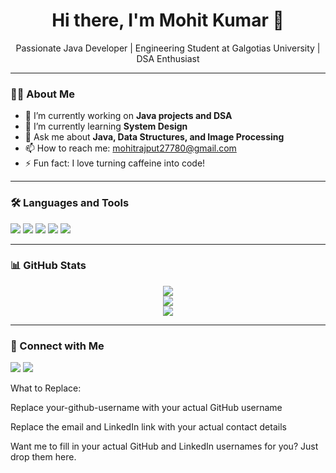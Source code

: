 <h1 align="center">Hi there, I'm Mohit Kumar 👋</h1>

<p align="center">
  Passionate Java Developer | Engineering Student at Galgotias University | DSA Enthusiast
</p>

---

### 🧑‍💻 About Me

- 🔭 I’m currently working on **Java projects and DSA**
- 🌱 I’m currently learning **System Design**
- 💬 Ask me about **Java, Data Structures, and Image Processing**
- 📫 How to reach me: [mohitrajput27780@gmail.com](mailto:mohitrajput27780@gmail.com)
- ⚡ Fun fact: I love turning caffeine into code!

---

### 🛠️ Languages and Tools

<p>
  <img src="https://img.shields.io/badge/Java-%23ED8B00.svg?style=for-the-badge&logo=java&logoColor=white"/>
  <img src="https://img.shields.io/badge/Python-3670A0?style=for-the-badge&logo=python&logoColor=white"/>
  <img src="https://img.shields.io/badge/OpenCV-5C3EE8?style=for-the-badge&logo=opencv&logoColor=white"/>
  <img src="https://img.shields.io/badge/Git-F05032?style=for-the-badge&logo=git&logoColor=white"/>
  <img src="https://img.shields.io/badge/GitHub-100000?style=for-the-badge&logo=github&logoColor=white"/>
</p>

---

### 📊 GitHub Stats

<p align="center">
  <img src="https://github-readme-stats.vercel.app/api?username=your-github-username&show_icons=true&theme=github_dark" />
  <br/>
  <img src="https://github-readme-streak-stats.herokuapp.com?user=your-github-username&theme=github-dark&date_format=M%20j%5B%2C%20Y%5D"/>
  <br/>
  <img src="https://github-readme-stats.vercel.app/api/top-langs/?username=your-github-username&layout=compact&theme=github_dark"/>
</p>

---

### 🔗 Connect with Me

<p>
  <a href="https://linkedin.com/in/your-linkedin"><img src="https://img.shields.io/badge/LinkedIn-blue?style=for-the-badge&logo=linkedin&logoColor=white" /></a>
  <a href="mailto:mohit.email@example.com"><img src="https://img.shields.io/badge/Gmail-red?style=for-the-badge&logo=gmail&logoColor=white" /></a>
</p>

What to Replace:

Replace your-github-username with your actual GitHub username

Replace the email and LinkedIn link with your actual contact details


Want me to fill in your actual GitHub and LinkedIn usernames for you? Just drop them here.

